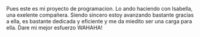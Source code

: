 Pues este es mi proyecto de programacion. Lo ando haciendo con Isabella, una exelente compañera. Siendo sincero estoy avanzando bastante gracias a ella, es bastante dedicada y eficiente 
y me da miedito ser una carga para ella. Dare mi mejor esfuerzo WAHAHA!
